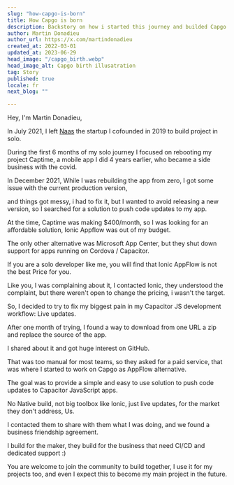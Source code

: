 ```yaml
---
slug: "how-capgo-is-born"
title: How Capgo is born
description: Backstory on how i started this journey and builded Capgo
author: Martin Donadieu
author_url: https://x.com/martindonadieu
created_at: 2022-03-01
updated_at: 2023-06-29
head_image: "/capgo_birth.webp"
head_image_alt: Capgo birth illusatration
tag: Story
published: true
locale: fr
next_blog: ""

---
```


Hey, I'm Martin Donadieu,

In July 2021, I left [Naas](https://naas.ai/) the startup I cofounded in 2019 to build project in solo.

During the first 6 months of my solo journey I focused on rebooting my project Captime, a mobile app I did 4 years earlier, who became a side business with the covid.


In December 2021, While I was rebuilding the app from zero, I got some issue with the current production version, 

and things got messy, i had to fix it, but I wanted to avoid releasing a new version, so I searched for a solution to push code updates to my app.

At the time, Captime was making $400/month, so I was looking for an affordable solution, Ionic Appflow was out of my budget.

The only other alternative was Microsoft App Center, but they shut down support for apps running on Cordova / Capacitor.

If you are a solo developer like me, you will find that Ionic AppFlow is not the best Price for you.

Like you, I was complaining about it, I contacted Ionic, they understood the complaint, but there weren't open to change the pricing, i wasn't the target.

So, I decided to try to fix my biggest pain in my Capacitor JS development workflow: Live updates.

After one month of trying, I found a way to download from one URL a zip and replace the source of the app.

I shared about it and got huge interest on GitHub.

That was too manual for most teams, so they asked for a paid service, that was where I started to work on Capgo as AppFlow alternative.

The goal was to provide a simple and easy to use solution to push code updates to Capacitor JavaScript apps.

No Native build, not big toolbox like Ionic, just live updates, for the market they don't address, Us.

I contacted them to share with them what I was doing, and we found a business friendship agreement.

I build for the maker, they build for the business that need CI/CD and dedicated support :)

You are welcome to join the community to build together, I use it for my projects too, and even I expect this to become my main project in the future.
